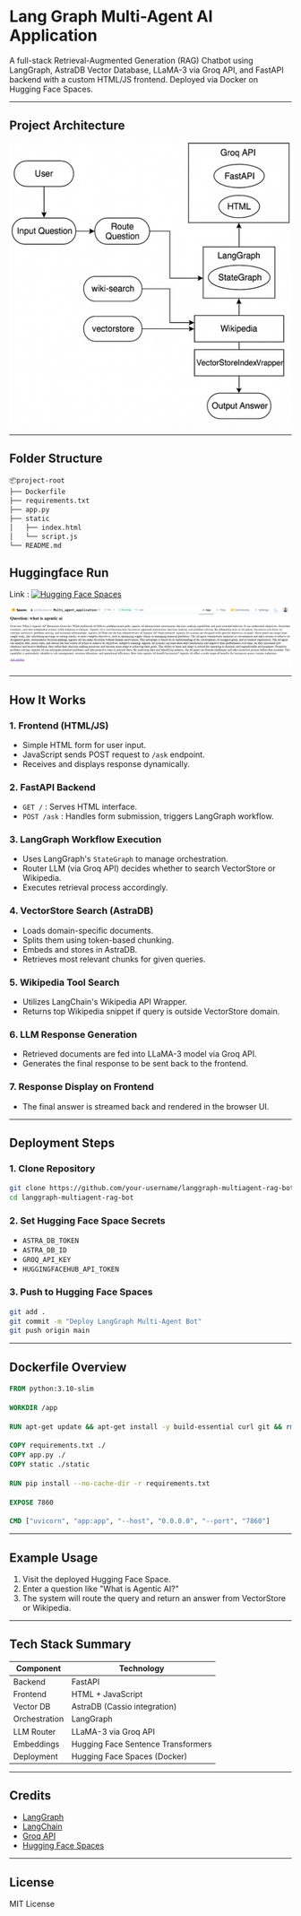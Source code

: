 # Lang Graph Multi-Agent AI Application

A full-stack Retrieval-Augmented Generation (RAG) Chatbot using LangGraph, AstraDB Vector Database, LLaMA-3 via Groq API, and FastAPI backend with a custom HTML/JS frontend. Deployed via Docker on Hugging Face Spaces.

---

## Project Architecture




![Architecture Diagram](static/architecture1.png)

---

## Folder Structure

```
📦project-root
├── Dockerfile
├── requirements.txt
├── app.py
├── static
│   ├── index.html
│   └── script.js
└── README.md
```
## Huggingface Run


Link : [![Hugging Face Spaces](https://img.shields.io/badge/Spaces-Live-blue?logo=huggingface)](https://<your-username>.hf.space)


![Architecture Diagram](static/architecture2.png)

---

## How It Works

### 1. **Frontend (HTML/JS)**

* Simple HTML form for user input.
* JavaScript sends POST request to `/ask` endpoint.
* Receives and displays response dynamically.

### 2. **FastAPI Backend**

* `GET /` : Serves HTML interface.
* `POST /ask` : Handles form submission, triggers LangGraph workflow.

### 3. **LangGraph Workflow Execution**

* Uses LangGraph's `StateGraph` to manage orchestration.
* Router LLM (via Groq API) decides whether to search VectorStore or Wikipedia.
* Executes retrieval process accordingly.

### 4. **VectorStore Search (AstraDB)**

* Loads domain-specific documents.
* Splits them using token-based chunking.
* Embeds and stores in AstraDB.
* Retrieves most relevant chunks for given queries.

### 5. **Wikipedia Tool Search**

* Utilizes LangChain's Wikipedia API Wrapper.
* Returns top Wikipedia snippet if query is outside VectorStore domain.

### 6. **LLM Response Generation**

* Retrieved documents are fed into LLaMA-3 model via Groq API.
* Generates the final response to be sent back to the frontend.

### 7. **Response Display on Frontend**

* The final answer is streamed back and rendered in the browser UI.

---

## Deployment Steps

### 1. Clone Repository

```bash
git clone https://github.com/your-username/langgraph-multiagent-rag-bot.git
cd langgraph-multiagent-rag-bot
```

### 2. Set Hugging Face Space Secrets

* `ASTRA_DB_TOKEN`
* `ASTRA_DB_ID`
* `GROQ_API_KEY`
* `HUGGINGFACEHUB_API_TOKEN`

### 3. Push to Hugging Face Spaces

```bash
git add .
git commit -m "Deploy LangGraph Multi-Agent Bot"
git push origin main
```

---

## Dockerfile Overview

```Dockerfile
FROM python:3.10-slim

WORKDIR /app

RUN apt-get update && apt-get install -y build-essential curl git && rm -rf /var/lib/apt/lists/*

COPY requirements.txt ./
COPY app.py ./
COPY static ./static

RUN pip install --no-cache-dir -r requirements.txt

EXPOSE 7860

CMD ["uvicorn", "app:app", "--host", "0.0.0.0", "--port", "7860"]
```

---

## Example Usage

1. Visit the deployed Hugging Face Space.
2. Enter a question like "What is Agentic AI?"
3. The system will route the query and return an answer from VectorStore or Wikipedia.

---

## Tech Stack Summary

| Component     | Technology                         |
| ------------- | ---------------------------------- |
| Backend       | FastAPI                            |
| Frontend      | HTML + JavaScript                  |
| Vector DB     | AstraDB (Cassio integration)       |
| Orchestration | LangGraph                          |
| LLM Router    | LLaMA-3 via Groq API               |
| Embeddings    | Hugging Face Sentence Transformers |
| Deployment    | Hugging Face Spaces (Docker)       |

---

## Credits

* [LangGraph](https://github.com/langchain-ai/langgraph)
* [LangChain](https://github.com/langchain-ai/langchain)
* [Groq API](https://console.groq.com/)
* [Hugging Face Spaces](https://huggingface.co/spaces)

---

## License

MIT License
